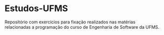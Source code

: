 # Estudos-UFMS
 Repositório com exercícios para fixação realizados nas matérias relacionadas a programação do curso de Engenharia de Software da UFMS.
